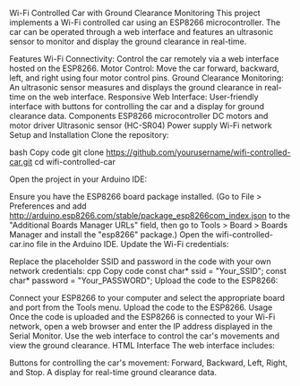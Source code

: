 Wi-Fi Controlled Car with Ground Clearance Monitoring
This project implements a Wi-Fi controlled car using an ESP8266 microcontroller. The car can be operated through a web interface and features an ultrasonic sensor to monitor and display the ground clearance in real-time.

Features
Wi-Fi Connectivity: Control the car remotely via a web interface hosted on the ESP8266.
Motor Control: Move the car forward, backward, left, and right using four motor control pins.
Ground Clearance Monitoring: An ultrasonic sensor measures and displays the ground clearance in real-time on the web interface.
Responsive Web Interface: User-friendly interface with buttons for controlling the car and a display for ground clearance data.
Components
ESP8266 microcontroller
DC motors and motor driver
Ultrasonic sensor (HC-SR04)
Power supply
Wi-Fi network
Setup and Installation
Clone the repository:

bash
Copy code
git clone https://github.com/yourusername/wifi-controlled-car.git
cd wifi-controlled-car

Open the project in your Arduino IDE:

Ensure you have the ESP8266 board package installed. (Go to File > Preferences and add http://arduino.esp8266.com/stable/package_esp8266com_index.json to the "Additional Boards Manager URLs" field, then go to Tools > Board > Boards Manager and install the "esp8266" package.)
Open the wifi-controlled-car.ino file in the Arduino IDE.
Update the Wi-Fi credentials:

Replace the placeholder SSID and password in the code with your own network credentials:
cpp
Copy code
const char* ssid = "Your_SSID";
const char* password = "Your_PASSWORD";
Upload the code to the ESP8266:

Connect your ESP8266 to your computer and select the appropriate board and port from the Tools menu.
Upload the code to the ESP8266.
Usage
Once the code is uploaded and the ESP8266 is connected to your Wi-Fi network, open a web browser and enter the IP address displayed in the Serial Monitor.
Use the web interface to control the car's movements and view the ground clearance.
HTML Interface
The web interface includes:

Buttons for controlling the car's movement: Forward, Backward, Left, Right, and Stop.
A display for real-time ground clearance data.
